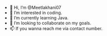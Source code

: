 - 👋 Hi, I’m @Meetlakhani07
- 👀 I’m interested in coding.
- 🌱 I’m currently learning Java.
- 💞️ I’m looking to collaborate on my goals.
- 📫 If you wanna reach me via contact number.

<!---
Meetlakhani07/Meetlakhani07 is a ✨ special ✨ repository because its `README.md` (this file) appears on your GitHub profile.
You can click the Preview link to take a look at your changes.
--->
